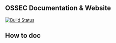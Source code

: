 ## OSSEC Documentation & Website

[![Build Status](https://travis-ci.org/ossec/ossec.github.io.svg)](https://travis-ci.org/ossec/ossec.github.io)

## How to doc
